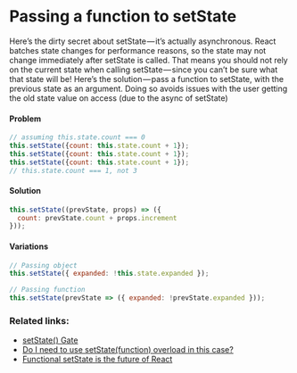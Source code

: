 # Passing a function to setState

Here’s the dirty secret about setState — it’s actually asynchronous. React batches state changes for performance reasons, so the state may not change immediately after setState is called.
That means you should not rely on the current state when calling setState — since you can’t be sure what that state will be! Here’s the solution — pass a function to setState, with the previous state as an argument. Doing so avoids issues with the user getting the old state value on access (due to the async of setState)

#### Problem

```javascript
// assuming this.state.count === 0
this.setState({count: this.state.count + 1});
this.setState({count: this.state.count + 1});
this.setState({count: this.state.count + 1});
// this.state.count === 1, not 3
```

#### Solution

```javascript
this.setState((prevState, props) => ({
  count: prevState.count + props.increment
}));
```

#### Variations

```javascript
// Passing object
this.setState({ expanded: !this.state.expanded });

// Passing function
this.setState(prevState => ({ expanded: !prevState.expanded }));
```

### Related links:

- [setState() Gate](https://medium.com/javascript-scene/setstate-gate-abc10a9b2d82)
- [Do I need to use setState(function) overload in this case?](http://stackoverflow.com/questions/43428456/do-i-need-to-use-setstatefunction-overload-in-this-case/43440790#43440790)
- [Functional setState is the future of React](https://medium.freecodecamp.com/functional-setstate-is-the-future-of-react-374f30401b6b)
